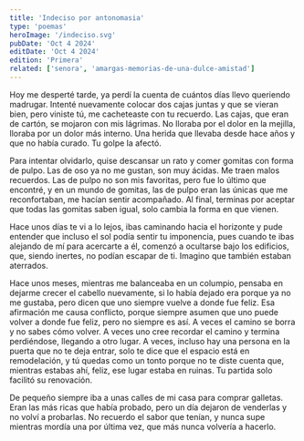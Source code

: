 ```yaml
---
title: 'Indeciso por antonomasia'
type: 'poemas'
heroImage: '/indeciso.svg'
pubDate: 'Oct 4 2024'
editDate: 'Oct 4 2024'
edition: 'Primera'
related: ['senora', 'amargas-memorias-de-una-dulce-amistad']
---
```


Hoy me desperté tarde, ya perdí la cuenta de cuántos días llevo queriendo madrugar. Intenté nuevamente colocar dos cajas juntas y que se vieran bien, pero viniste tú, me cacheteaste con tu recuerdo. Las cajas, que eran de cartón, se mojaron con mis lágrimas. No lloraba por el dolor en la mejilla, lloraba por un dolor más interno. Una herida que llevaba desde hace años y que no había curado. Tu golpe la afectó.

Para intentar olvidarlo, quise descansar un rato y comer gomitas con forma de pulpo. Las de oso ya no me gustan, son muy ácidas. Me traen malos recuerdos. Las de pulpo no son mis favoritas, pero fue lo último que encontré, y en un mundo de gomitas, las de pulpo eran las únicas que me reconfortaban, me hacían sentir acompañado. Al final, terminas por aceptar que todas las gomitas saben igual, solo cambia la forma en que vienen.

Hace unos días te vi a lo lejos, ibas caminando hacia el horizonte y pude entender que incluso el sol podía sentir tu imponencia, pues cuando te ibas alejando de mí para acercarte a él, comenzó a ocultarse bajo los edificios, que, siendo inertes, no podían escapar de ti. Imagino que también estaban aterrados.

Hace unos meses, mientras me balanceaba en un columpio, pensaba en dejarme crecer el cabello nuevamente, si lo había dejado era porque ya no me gustaba, pero dicen que uno siempre vuelve a donde fue feliz. Esa afirmación me causa conflicto, porque siempre asumen que uno puede volver a donde fue feliz, pero no siempre es así. A veces el camino se borra y no sabes cómo volver. A veces uno cree recordar el camino y termina perdiéndose, llegando a otro lugar. A veces, incluso hay una persona en la puerta que no te deja entrar, solo te dice que el espacio está en remodelación, y tú quedas como un tonto porque no te diste cuenta que, mientras estabas ahí, feliz, ese lugar estaba en ruinas. Tu partida solo facilitó su renovación.

De pequeño siempre iba a unas calles de mi casa para comprar galletas. Eran las más ricas que había probado, pero un día dejaron de venderlas y no volví a probarlas. No recuerdo el sabor que tenían, y nunca supe mientras mordía una por última vez, que más nunca volvería a hacerlo.
